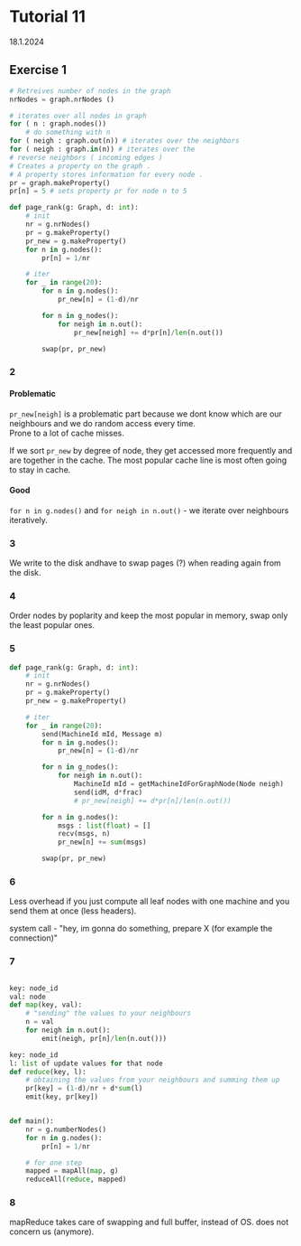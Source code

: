 # Tutorial 11

18.1.2024

## Exercise 1

```py
# Retreives number of nodes in the graph
nrNodes = graph.nrNodes ()

# iterates over all nodes in graph
for ( n : graph.nodes())
    # do something with n
for ( neigh : graph.out(n)) # iterates over the neighbors
for ( neigh : graph.in(n)) # iterates over the
# reverse neighbors ( incoming edges )
# Creates a property on the graph .
# A property stores information for every node .
pr = graph.makeProperty()
pr[n] = 5 # sets property pr for node n to 5
```

```py
def page_rank(g: Graph, d: int):
    # init
    nr = g.nrNodes()
    pr = g.makeProperty()
    pr_new = g.makeProperty()
    for n in g.nodes():
        pr[n] = 1/nr

    # iter
    for _ in range(20):
        for n in g.nodes():
            pr_new[n] = (1-d)/nr

        for n in g_nodes():
            for neigh in n.out():
                pr_new[neigh] += d*pr[n]/len(n.out())

        swap(pr, pr_new)
```

### 2

#### Problematic

`pr_new[neigh]` is a problematic part because we dont know which are our neighbours and we do random access every time.  
Prone to a lot of cache misses.

If we sort `pr_new` by degree of node, they get accessed more frequently and are together in the cache. The most popular cache line is most often going to stay in cache.

#### Good

`for n in g.nodes()` and `for neigh in n.out()` - we iterate over neighbours iteratively.

### 3

We write to the disk andhave to swap pages (?) when reading again from the disk.

### 4

Order nodes by poplarity and keep the most popular in memory, swap only the least popular ones.

### 5

```py
def page_rank(g: Graph, d: int):
    # init
    nr = g.nrNodes()
    pr = g.makeProperty()
    pr_new = g.makeProperty()

    # iter
    for _ in range(20):
        send(MachineId mId, Message m)
        for n in g.nodes():
            pr_new[n] = (1-d)/nr

        for n in g_nodes():
            for neigh in n.out():
                MachineId mId = getMachineIdForGraphNode(Node neigh)
                send(idM, d*frac)
                # pr_new[neigh] += d*pr[n]/len(n.out())

        for n in g.nodes():
            msgs : list(float) = []
            recv(msgs, n)
            pr_new[n] += sum(msgs)

        swap(pr, pr_new)
```

### 6

Less overhead if you just compute all leaf nodes with one machine and you send them at once (less headers).

system call - "hey, im gonna do something, prepare X (for example the connection)"

### 7

```py

key: node_id
val: node
def map(key, val):
    # "sending" the values to your neighbours
    n = val
    for neigh in n.out():
        emit(neigh, pr[n]/len(n.out()))

key: node_id
l: list of update values for that node
def reduce(key, l):
    # obtaining the values from your neighbours and summing them up
    pr[key] = (1-d)/nr + d*sum(l)
    emit(key, pr[key])


def main():
    nr = g.numberNodes()
    for n in g.nodes():
        pr[n] = 1/nr

    # for one step
    mapped = mapAll(map, g)
    reduceAll(reduce, mapped)


```

### 8

mapReduce takes care of swapping and full buffer, instead of OS. does not concern us (anymore).
